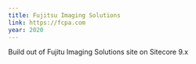 ```yaml
---
title: Fujitsu Imaging Solutions
link: https://fcpa.com
year: 2020
---
```

Build out of Fujitu Imaging Solutions site on Sitecore 9.x